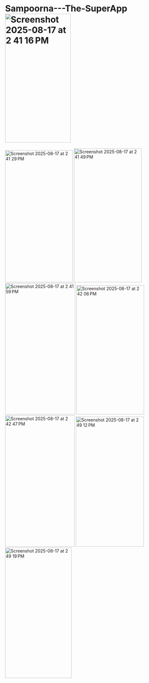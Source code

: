 # Sampoorna---The-SuperApp <img width="213" height="419" alt="Screenshot 2025-08-17 at 2 41 16 PM" src="https://github.com/user-attachments/assets/4b6c3587-94de-43af-b9bc-df22fbecb283" />
<img width="220" height="429" alt="Screenshot 2025-08-17 at 2 41 29 PM" src="https://github.com/user-attachments/assets/abd16937-e747-4447-be0a-a1e217cd1490" />
<img width="220" height="435" alt="Screenshot 2025-08-17 at 2 41 49 PM" src="https://github.com/user-attachments/assets/afd6439d-4266-4fbd-8dcf-8719d816b114" />
<img width="228" height="427" alt="Screenshot 2025-08-17 at 2 41 59 PM" src="https://github.com/user-attachments/assets/20390418-d78e-44a7-8a63-aec34400205c" />
<img width="220" height="420" alt="Screenshot 2025-08-17 at 2 42 06 PM" src="https://github.com/user-attachments/assets/843371ce-fd86-43e5-8e93-d7bbd271da19" />
<img width="226" height="427" alt="Screenshot 2025-08-17 at 2 42 47 PM" src="https://github.com/user-attachments/assets/83419806-b296-4d91-8501-09308ed28987" />
<img width="221" height="423" alt="Screenshot 2025-08-17 at 2 49 12 PM" src="https://github.com/user-attachments/assets/6881ea8d-e66e-4be7-88fc-3a08687736ae" />
<img width="216" height="424" alt="Screenshot 2025-08-17 at 2 49 19 PM" src="https://github.com/user-attachments/assets/0351bd92-8920-4103-8bbd-b2b6855bb51e" />
